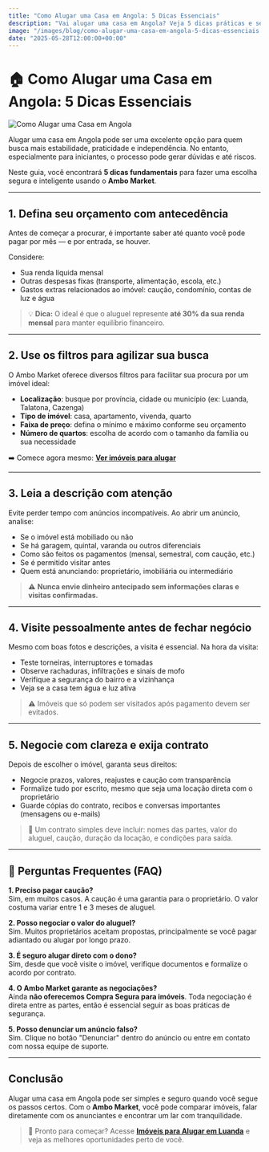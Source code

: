 ```yaml
---
title: "Como Alugar uma Casa em Angola: 5 Dicas Essenciais"
description: "Vai alugar uma casa em Angola? Veja 5 dicas práticas e seguras para encontrar o imóvel ideal usando o Ambo Market."
image: "/images/blog/como-alugar-uma-casa-em-angola-5-dicas-essenciais.png"
date: "2025-05-28T12:00:00+00:00" 
---
```


# 🏠 Como Alugar uma Casa em Angola: 5 Dicas Essenciais


![Como Alugar uma Casa em Angola](/images/blog/como-alugar-uma-casa-em-angola-5-dicas-essenciais.png)


Alugar uma casa em Angola pode ser uma excelente opção para quem busca mais estabilidade, praticidade e independência. No entanto, especialmente para iniciantes, o processo pode gerar dúvidas e até riscos.

Neste guia, você encontrará **5 dicas fundamentais** para fazer uma escolha segura e inteligente usando o **Ambo Market**.

---

## 1. Defina seu orçamento com antecedência

Antes de começar a procurar, é importante saber até quanto você pode pagar por mês — e por entrada, se houver.

Considere:

- Sua renda líquida mensal
- Outras despesas fixas (transporte, alimentação, escola, etc.)
- Gastos extras relacionados ao imóvel: caução, condomínio, contas de luz e água

> 💡 **Dica:** O ideal é que o aluguel represente **até 30% da sua renda mensal** para manter equilíbrio financeiro.

---

## 2. Use os filtros para agilizar sua busca

O Ambo Market oferece diversos filtros para facilitar sua procura por um imóvel ideal:

- **Localização**: busque por província, cidade ou município (ex: Luanda, Talatona, Cazenga)
- **Tipo de imóvel**: casa, apartamento, vivenda, quarto
- **Faixa de preço**: defina o mínimo e máximo conforme seu orçamento
- **Número de quartos**: escolha de acordo com o tamanho da família ou sua necessidade

➡️ Comece agora mesmo: [**Ver imóveis para alugar**](https://ambo.market/all/real-estate/rent)

---

## 3. Leia a descrição com atenção

Evite perder tempo com anúncios incompatíveis. Ao abrir um anúncio, analise:

- Se o imóvel está mobiliado ou não
- Se há garagem, quintal, varanda ou outros diferenciais
- Como são feitos os pagamentos (mensal, semestral, com caução, etc.)
- Se é permitido visitar antes
- Quem está anunciando: proprietário, imobiliária ou intermediário

> ⚠️ **Nunca envie dinheiro antecipado sem informações claras e visitas confirmadas.**

---

## 4. Visite pessoalmente antes de fechar negócio

Mesmo com boas fotos e descrições, a visita é essencial. Na hora da visita:

- Teste torneiras, interruptores e tomadas
- Observe rachaduras, infiltrações e sinais de mofo
- Verifique a segurança do bairro e a vizinhança
- Veja se a casa tem água e luz ativa

> ⚠️ Imóveis que só podem ser visitados após pagamento devem ser evitados.

---

## 5. Negocie com clareza e exija contrato

Depois de escolher o imóvel, garanta seus direitos:

- Negocie prazos, valores, reajustes e caução com transparência
- Formalize tudo por escrito, mesmo que seja uma locação direta com o proprietário
- Guarde cópias do contrato, recibos e conversas importantes (mensagens ou e-mails)

> 📄 Um contrato simples deve incluir: nomes das partes, valor do aluguel, caução, duração da locação, e condições para saída.

---

## 🤔 Perguntas Frequentes (FAQ)

**1. Preciso pagar caução?**  
Sim, em muitos casos. A caução é uma garantia para o proprietário. O valor costuma variar entre 1 e 3 meses de aluguel.

**2. Posso negociar o valor do aluguel?**  
Sim. Muitos proprietários aceitam propostas, principalmente se você pagar adiantado ou alugar por longo prazo.

**3. É seguro alugar direto com o dono?**  
Sim, desde que você visite o imóvel, verifique documentos e formalize o acordo por contrato.

**4. O Ambo Market garante as negociações?**  
Ainda **não oferecemos Compra Segura para imóveis**. Toda negociação é direta entre as partes, então é essencial seguir as boas práticas de segurança.

**5. Posso denunciar um anúncio falso?**  
Sim. Clique no botão "Denunciar" dentro do anúncio ou entre em contato com nossa equipe de suporte.

---

## Conclusão

Alugar uma casa em Angola pode ser simples e seguro quando você segue os passos certos. Com o **Ambo Market**, você pode comparar imóveis, falar diretamente com os anunciantes e encontrar um lar com tranquilidade.

> 🏡 Pronto para começar? Acesse [**Imóveis para Alugar em Luanda**](https://ambo.market/luanda/real-estate/rent) e veja as melhores oportunidades perto de você.
